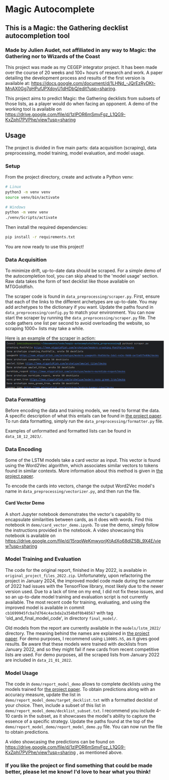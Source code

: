 # Magic Autocomplete
## This is a Magic: the Gathering decklist autocompletion tool
### Made by Julien Audet, not affiliated in any way to Magic: the Gathering nor to Wizards of the Coast

This project was made as my CEGEP integrator project. It has been made over the course of 20 weeks and 100+ hours of
research and work. A paper detailing the development process and results of the first version is available at: 
https://docs.google.com/document/d/1LHNd_-JQrEzRyDKt-MnAX0Gg7qHPufJPXdoyU1dHDbQ/edit?usp=sharing. 

This project aims to predict Magic: the Gathering decklists from subsets of those lists, as a player would do when
facing an opponent. A demo of the working tool is available on 
https://drive.google.com/file/d/1zIPOR6mSmvFgz_L1QG9-KxZphI7PVPhe/view?usp=sharing


## Usage
The project is divided in five main parts: data acquisition (scraping), data preprocessing, model training,
model evaluation, and model usage.  

### Setup
From the project directory, create and activate a Python venv: 
```bash
# Linux 
python3 -m venv venv
source venv/bin/activate
```
```bash
# Windows
python -m venv venv
./venv/Scripts/activate
```
Then install the required dependencies:
```bash
pip install -r requirements.txt
```
You are now ready to use this project!

### Data Acquisition
To minimize drift, up-to-date data should be scraped. For a simple demo of the autocompletion tool, you can skip ahead
to the 'model usage' section. Raw data takes the form of text decklist like those available on MTGGoldfish.


The scraper code is found in `data_preprocessing/scraper.py`. First, ensure that each of the links to the different
archetypes are up-to-date. You may add archetypes to the dictionary if you want. Update the paths found in
`data_preprocessing/config.py` to match your environment. You can now start the scraper by running the
`data_preprocessing/scraper.py` file. The code gathers one list per second to avoid overloading the website, so
scraping 1000+ lists may take a while. 

Here is an example of the scraper in action: ![](./media/scraper_18_12_2023.png)

### Data Formatting
Before encoding the data and training models, we need to format the data. A specific description of what this entails
can be found in
[the project paper](https://docs.google.com/document/d/1LHNd_-JQrEzRyDKt-MnAX0Gg7qHPufJPXdoyU1dHDbQ/edit?usp=sharing).
To run data formatting, simply run the `data_preprocessing/formatter.py` file. 

Examples of unformatted and formatted lists can be found in `data_18_12_2023/`.

### Data Encoding
Some of the LSTM models take a card vector as input. This vector is found using the Word2Vec algorithm, which associates
similar vectors to tokens found in similar contexts. More information about this method is given in 
[the project paper](https://docs.google.com/document/d/1LHNd_-JQrEzRyDKt-MnAX0Gg7qHPufJPXdoyU1dHDbQ/edit?usp=sharing).

To encode the cards into vectors, change the output Word2Vec model's name in `data_preprocessing/vectorizer.py`,
and then run the file.  

#### Card Vector Demo
A short Jupyter notebook demonstrates the vector's capability to encapsulate similarities between cards, as it does
with words. Find this notebook in `demo/card_vector_demo.ipynb`. To use the demo, simply follow the instructions 
provided in the notebook. A video showcasing this notebook is available on
https://drive.google.com/file/d/15rqoWeKmwyorjKtAdXo68dlZ5Bj_9X4E/view?usp=sharing


### Model Training and Evaluation
The code for the original report, finished in May 2022, is available in `original_project_files_2022.zip`.
Unfortunately, upon refactoring the project in January 2024, the improved model code made during the summer of 2022 had
issues with the TensorFlow library, most likely due to the newer version used. Due to a lack of time on my end, I did
not fix these issues, and so an up-to-date model training and evaluation script is not currently available. The most
recent code for training, evaluating, and using the improved model is available in commit
`cb1699945fcba7d764c4acbda2a354bdf0b48567` with tag 'old_and_final_model_code', in directory `final_model/`. 

Old models from the report are currently available in the `models/lstm_2022/` directory. The meaning behind the names 
are explained in 
[the project paper](https://docs.google.com/document/d/1LHNd_-JQrEzRyDKt-MnAX0Gg7qHPufJPXdoyU1dHDbQ/edit?usp=sharing).
For demo purposes, I recommend using `L1000S.h5`, as it gives good results. Be aware that these models were trained with
decklists from January 2022, and so they might fail if new cards from recent competitive lists are used. For demo 
purposes, all the scraped lists from January 2022 are included in `data_21_01_2022`. 

### Model Usage
The code in `demo/report_model_demo` allows to complete decklists using the models trained for
[the project paper](https://docs.google.com/document/d/1LHNd_-JQrEzRyDKt-MnAX0Gg7qHPufJPXdoyU1dHDbQ/edit?usp=sharing). 
To obtain predictions along with an accuracy measure, update the list in `demo/report_model_demo/target_decklist.txt`
with a formatted decklist of your choice. Then, include a subset of this list in 
`demo/report_model_demo/decklist_subset.txt`. I recommend you include 4-10 cards in the subset, as it showcases the
model's ability to capture the essence of a specific strategy. Update the paths found at the top of the 
`demo/report_model_demo/report_model_demo.py` file. You can now run the file to obtain predictions. 

A video showcasing the predictions can be found on
https://drive.google.com/file/d/1zIPOR6mSmvFgz_L1QG9-KxZphI7PVPhe/view?usp=sharing
, as mentioned above.


### If you like the project or find something that could be made better, please let me know! I'd love to hear what you think!
